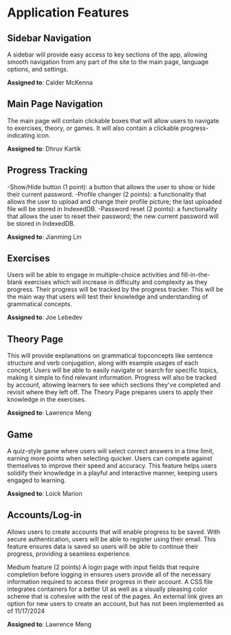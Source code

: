 # Application Features

## Sidebar Navigation

A sidebar will provide easy access to key sections of the app, allowing smooth navigation from any part of the site to the main page, language options, and settings.

**Assigned to**: Calder McKenna

## Main Page Navigation

The main page will contain clickable boxes that will allow users to navigate to exercises, theory, or games. It will also contain a clickable progress-indicating icon.

**Assigned to**: Dhruv Kartik

## Progress Tracking

-Show/Hide button (1 point): a button that allows the user to show or hide their current password.
-Profile changer (2 points): a functionality that allows the user to upload and change their profile picture; the last uploaded file will be stored in IndexedDB.
-Password reset (2 points): a functionality that allows the user to reset their password; the new current password will be stored in IndexedDB.

**Assigned to**: Jianming Lin

## Exercises

Users will be able to engage in multiple-choice activities and fill-in-the-blank exercises which will increase in difficulty and complexity as they progress. Their progress will be tracked by the progress tracker. This will be the main way that users will test their knowledge and understanding of grammatical concepts.

**Assigned to**: Joe Lebedev

## Theory Page

This will provide explanations on grammatical topconcepts like sentence structure and verb conjugation, along with example usages of each concept. Users will be able to easily navigate or search for specific topics, making it simple to find relevant information. Progress will also be tracked by account, allowing learners to see which sections they've completed and revisit where they left off. The Theory Page prepares users to apply their knowledge in the exercises.

**Assigned to**: Lawrence Meng

## Game

A quiz-style game where users will select correct answers in a time limit, earning more points when selecting quicker. Users can compete against themselves to improve their speed and accuracy. This feature helps users solidify their knowledge in a playful and interactive manner, keeping users engaged to learning.

**Assigned to**: Loick Marion

## Accounts/Log-in

Allows users to create accounts that will enable progress to be saved. With secure authentication, users will be able to register using their email. This feature ensures data is saved so users will be able to continue their progress, providing a seamless experience.

Medium feature (2 points)
A login page with input fields that require completion before logging in ensures users provide all of the necessary information required to access their progress in their account. A CSS file integrates containers for a better UI as well as a visually pleasing color scheme that is cohesive with the rest of the pages. An external link gives an option for new users to create an account, but has not been implemented as of 11/17/2024


**Assigned to**: Lawrence Meng 
